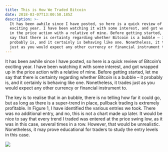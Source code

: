 ```yaml
---
title: This is How We Traded Bitcoin
date: 2018-03-07T13:00:50.185Z
description: >-
  It has been awhile since I have posted, so here is a quick review of Bitcoin’s
  exciting year. I have been watching it with some interest, and got wrapped up
  in the price action with a relative of mine. Before getting started, let me
  say that there is certainty regarding whether Bitcoin is a bubble – it
  probably is, and it certainly is behaving like one. Nonetheless, it trades
  just as you would expect any other currency or financial instrument to.
---
```

It has been awhile since I have posted, so here is a quick review of Bitcoin’s exciting year. I have been watching it with some interest, and got wrapped up in the price action with a relative of mine. Before getting started, let me say that there is certainty regarding whether Bitcoin is a bubble – it probably is, and it certainly is behaving like one. Nonetheless, it trades just as you would expect any other currency or financial instrument to.

The key is to realise that in an bubble, there is no telling how far it could go, but as long as there is a super-trend in place, pullback trading is extremely profitable. In Figure 1, I have identified the various entries we took. There was no additional entry, and no, this is not a chart made up later. It would be nice to say that every trend I traded was entered at the price swing low, as it was in this case, several times in a row. However, that would be unrealistic. Nonetheless, it may prove educational for traders to study the entry levels in this case.

![](/img/18th-december-2017-bitcoin-entries.jpg)
